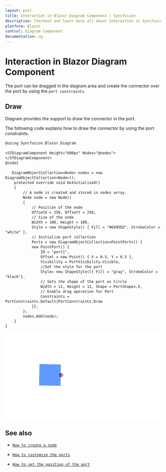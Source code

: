 ```yaml
---
layout: post
title: Interaction in Blazor Diagram Component | Syncfusion
description: Checkout and learn here all about Interaction in Syncfusion Blazor Diagram component and much more details.
platform: Blazor
control: Diagram Component
documentation: ug
---
```


# Interaction in Blazor Diagram Component

The port can be dragged in the diagram area and create the connector over the port by using the `port constraints`.

## Draw

Diagram provides the support to draw the connector in the port.

The following code explains how to draw the connector by using the port constraints.

```cshtml
@using Syncfusion.Blazor.Diagram

<SfDiagramComponent Height="600px" Nodes="@nodes">
</SfDiagramComponent>
@code{

   DiagramObjectCollection<Node> nodes = new DiagramObjectCollection<Node>();
    protected override void OnInitialized()
    {
        // A node is created and stored in nodes array.
        Node node = new Node()
        {
            // Position of the node
            OffsetX = 250, OffsetY = 250,
            // Size of the node
            Width = 100, Height = 100,
            Style = new ShapeStyle() { Fill = "#6495ED", StrokeColor = "white" },
            // Initialize port collection
            Ports = new DiagramObjectCollection<PointPort>() {
            new PointPort() {
                ID = "port1",
                Offset = new Point() { X = 0.5, Y = 0.5 },
                Visibility = PortVisibility.Visible,
                //Set the style for the port
                Style= new ShapeStyle(){ Fill = "gray", StrokeColor = "black"},
                // Sets the shape of the port as Circle
                Width = 12, Height = 12, Shape = PortShapes.X,
                // Enable drag operation for Port
                Constraints = PortConstraints.Default|PortConstraints.Draw
            }},
        };
        nodes.Add(node);
    }
}
```

![Port Draw](../images/port_draw.gif)

## See also

* [`How to create a node`](../nodes/nodes)

* [`How to customize the ports`](./appearance)

* [`How to set the position of the port`](./positioning)